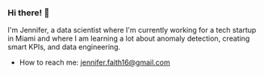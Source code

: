 ### Hi there! 👋

I'm Jennifer, a data scientist where I'm currently working for a tech startup in Miami and where I am learning a lot about anomaly detection, creating smart KPIs, and data engineering. 

- How to reach me: jennifer.faith16@gmail.com
